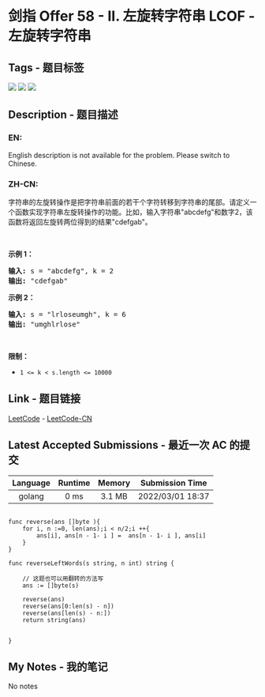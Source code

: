 
# 剑指 Offer 58 - II. 左旋转字符串 LCOF - 左旋转字符串

## Tags - 题目标签

 <img src="https://img.shields.io/badge/Math-数学-blue.svg">   <img src="https://img.shields.io/badge/Two Pointers-双指针-blue.svg">   <img src="https://img.shields.io/badge/String-字符串-blue.svg">  


## Description - 题目描述

### EN:
<p>English description is not available for the problem. Please switch to Chinese.</p>


### ZH-CN:
<p>字符串的左旋转操作是把字符串前面的若干个字符转移到字符串的尾部。请定义一个函数实现字符串左旋转操作的功能。比如，输入字符串&quot;abcdefg&quot;和数字2，该函数将返回左旋转两位得到的结果&quot;cdefgab&quot;。</p>

<p>&nbsp;</p>

<p><strong>示例 1：</strong></p>

<pre><strong>输入:</strong> s = &quot;abcdefg&quot;, k = 2
<strong>输出:&nbsp;</strong>&quot;cdefgab&quot;
</pre>

<p><strong>示例 2：</strong></p>

<pre><strong>输入:</strong> s = &quot;lrloseumgh&quot;, k = 6
<strong>输出:&nbsp;</strong>&quot;umghlrlose&quot;
</pre>

<p>&nbsp;</p>

<p><strong>限制：</strong></p>

<ul>
	<li><code>1 &lt;= k &lt; s.length &lt;= 10000</code></li>
</ul>



## Link - 题目链接

[LeetCode](https://leetcode.com/problems/zuo-xuan-zhuan-zi-fu-chuan-lcof/description/)  -  [LeetCode-CN](https://leetcode.cn/problems/zuo-xuan-zhuan-zi-fu-chuan-lcof/description/)
## Latest Accepted Submissions - 最近一次 AC 的提交


| Language | Runtime | Memory | Submission Time |
|:---:|:---:|:---:|:---:|
| golang  | 0 ms | 3.1 MB | 2022/03/01 18:37 |

```golang

func reverse(ans []byte ){
    for i, n :=0, len(ans);i < n/2;i ++{
        ans[i], ans[n - 1- i ] =  ans[n - 1- i ], ans[i]
    }
}

func reverseLeftWords(s string, n int) string {
    
    // 这题也可以用翻转的方法写
    ans := []byte(s)

    reverse(ans)
    reverse(ans[0:len(s) - n])
    reverse(ans[len(s) - n:])
    return string(ans)


}

```
## My Notes - 我的笔记


No notes

